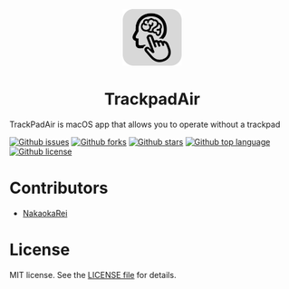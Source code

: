 <p align="center">
<img src="img/icon.png"　width="100" height="100">
<h1 align="center">TrackpadAir</h1>
</p>

<!-- # Short Description -->

TrackPadAir is macOS app that allows you to operate without a trackpad

<!-- # Badges -->

[![Github issues](https://img.shields.io/github/issues/NakaokaRei/TrackpadAir)](https://github.com/NakaokaRei/TrackpadAir/issues)
[![Github forks](https://img.shields.io/github/forks/NakaokaRei/TrackpadAir)](https://github.com/NakaokaRei/TrackpadAir/network/members)
[![Github stars](https://img.shields.io/github/stars/NakaokaRei/TrackpadAir)](https://github.com/NakaokaRei/TrackpadAir/stargazers)
[![Github top language](https://img.shields.io/github/languages/top/NakaokaRei/TrackpadAir)](https://github.com/NakaokaRei/TrackpadAir/)
[![Github license](https://img.shields.io/github/license/NakaokaRei/TrackpadAir)](https://github.com/NakaokaRei/TrackpadAir/)

# Contributors

- [NakaokaRei](https://github.com/NakaokaRei)

<!-- CREATED_BY_LEADYOU_README_GENERATOR -->

# License
MIT license. See the [LICENSE file](/LICENSE) for details.